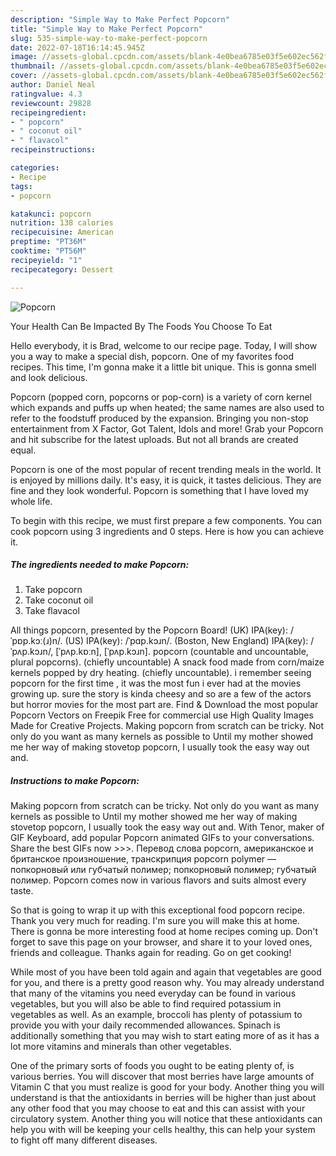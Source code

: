 ```yaml
---
description: "Simple Way to Make Perfect Popcorn"
title: "Simple Way to Make Perfect Popcorn"
slug: 535-simple-way-to-make-perfect-popcorn
date: 2022-07-18T16:14:45.945Z
image: //assets-global.cpcdn.com/assets/blank-4e0bea6785e03f5e602ec562f230caae08da540cada707380b4fe1bbebba43da.png
thumbnail: //assets-global.cpcdn.com/assets/blank-4e0bea6785e03f5e602ec562f230caae08da540cada707380b4fe1bbebba43da.png
cover: //assets-global.cpcdn.com/assets/blank-4e0bea6785e03f5e602ec562f230caae08da540cada707380b4fe1bbebba43da.png
author: Daniel Neal
ratingvalue: 4.3
reviewcount: 29828
recipeingredient:
- " popcorn"
- " coconut oil"
- " flavacol"
recipeinstructions:

categories:
- Recipe
tags:
- popcorn

katakunci: popcorn 
nutrition: 138 calories
recipecuisine: American
preptime: "PT36M"
cooktime: "PT56M"
recipeyield: "1"
recipecategory: Dessert

---
```



![Popcorn](//assets-global.cpcdn.com/assets/blank-4e0bea6785e03f5e602ec562f230caae08da540cada707380b4fe1bbebba43da.png)

Your Health Can Be Impacted By The Foods You Choose To Eat

Hello everybody, it is Brad, welcome to our recipe page. Today, I will show you a way to make a special dish, popcorn. One of my favorites food recipes. This time, I'm gonna make it a little bit unique. This is gonna smell and look delicious.

Popcorn (popped corn, popcorns or pop-corn) is a variety of corn kernel which expands and puffs up when heated; the same names are also used to refer to the foodstuff produced by the expansion. Bringing you non-stop entertainment from X Factor, Got Talent, Idols and more! Grab your Popcorn and hit subscribe for the latest uploads. But not all brands are created equal.

Popcorn is one of the most popular of recent trending meals in the world. It is enjoyed by millions daily. It's easy, it is quick, it tastes delicious. They are fine and they look wonderful. Popcorn is something that I have loved my whole life.


To begin with this recipe, we must first prepare a few components. You can cook popcorn using 3 ingredients and 0 steps. Here is how you can achieve it.

<!--inarticleads1-->

##### The ingredients needed to make Popcorn:

1. Take  popcorn
1. Take  coconut oil
1. Take  flavacol


All things popcorn, presented by the Popcorn Board! (UK) IPA(key): /ˈpɒp.kɔː(ɹ)n/. (US) IPA(key): /ˈpɑp.kɔɹn/. (Boston, New England) IPA(key): /ˈpʌp.kɔɹn/, [ˈpʌp.kɒːn], [ˈpʌp.kɔɹn]. popcorn (countable and uncountable, plural popcorns). (chiefly uncountable) A snack food made from corn/maize kernels popped by dry heating. (chiefly uncountable). i remember seeing popcorn for the first time , it was the most fun i ever had at the movies growing up. sure the story is kinda cheesy and so are a few of the actors but horror movies for the most part are. Find &amp; Download the most popular Popcorn Vectors on Freepik Free for commercial use High Quality Images Made for Creative Projects. Making popcorn from scratch can be tricky. Not only do you want as many kernels as possible to Until my mother showed me her way of making stovetop popcorn, I usually took the easy way out and. 

<!--inarticleads2-->

##### Instructions to make Popcorn:



Making popcorn from scratch can be tricky. Not only do you want as many kernels as possible to Until my mother showed me her way of making stovetop popcorn, I usually took the easy way out and. With Tenor, maker of GIF Keyboard, add popular Popcorn animated GIFs to your conversations. Share the best GIFs now &gt;&gt;&gt;. Перевод слова popcorn, американское и британское произношение, транскрипция popcorn polymer — попкорновый или губчатый полимер; попкорновый полимер; губчатый полимер. Popcorn comes now in various flavors and suits almost every taste. 

So that is going to wrap it up with this exceptional food popcorn recipe. Thank you very much for reading. I'm sure you will make this at home. There is gonna be more interesting food at home recipes coming up. Don't forget to save this page on your browser, and share it to your loved ones, friends and colleague. Thanks again for reading. Go on get cooking!

While most of you have been told again and again that vegetables are good for you, and there is a pretty good reason why. You may already understand that many of the vitamins you need everyday can be found in various vegetables, but you will also be able to find required potassium in vegetables as well. As an example, broccoli has plenty of potassium to provide you with your daily recommended allowances. Spinach is additionally something that you may wish to start eating more of as it has a lot more vitamins and minerals than other vegetables.

One of the primary sorts of foods you ought to be eating plenty of, is various berries. You will discover that most berries have large amounts of Vitamin C that you must realize is good for your body. Another thing you will understand is that the antioxidants in berries will be higher than just about any other food that you may choose to eat and this can assist with your circulatory system. Another thing you will notice that these antioxidants can help you with will be keeping your cells healthy, this can help your system to fight off many different diseases.
